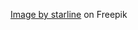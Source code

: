 <a href="https://www.freepik.com/free-vector/black-carbon-fiber-texture-pattern-background_17820207.htm#query=carbon%20fibre%20texture&position=0&from_view=keyword&track=ais">Image by starline</a> on Freepik
